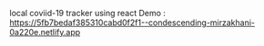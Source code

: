 local coviid-19 tracker using react
Demo : https://5fb7bedaf385310cabd0f2f1--condescending-mirzakhani-0a220e.netlify.app
